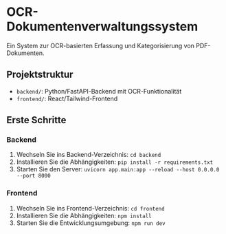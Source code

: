 # OCR-Dokumentenverwaltungssystem

Ein System zur OCR-basierten Erfassung und Kategorisierung von PDF-Dokumenten.

## Projektstruktur

- `backend/`: Python/FastAPI-Backend mit OCR-Funktionalität
- `frontend/`: React/Tailwind-Frontend

## Erste Schritte

### Backend

1. Wechseln Sie ins Backend-Verzeichnis: `cd backend`
2. Installieren Sie die Abhängigkeiten: `pip install -r requirements.txt`
3. Starten Sie den Server: `uvicorn app.main:app --reload --host 0.0.0.0 --port 8000`

### Frontend

1. Wechseln Sie ins Frontend-Verzeichnis: `cd frontend`
2. Installieren Sie die Abhängigkeiten: `npm install`
3. Starten Sie die Entwicklungsumgebung: `npm run dev`
